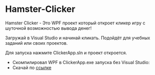 # Hamster-Clicker
Hamster Clicker - Это WPF проект который откроет кликер игру с шуточной возможностью вывода денег!

Загружай в Visual Studio и начинай кликать.
Подойдёт для учебных заданий или своих проектов.

Для запуска нажмите ClickerApp.sln и проект откроется.

- Скомпилировал WPF в ClickerApp.exe запуска без Visual Studio:
- Скачай по [ссылке](https://github.com/Sergey0066/KIttyMems/releases/tag/KittyMemsExe)
